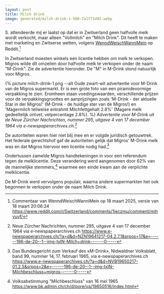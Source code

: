 ```yaml
---
layout: post
title: Milch drink
image: generated/milch-drink-1-500-7a1f71d92.webp
---
```


S. attendeerde mij er laatst op dat er in Zwitserland geen halfvolle melk wordt verkocht, maar alleen "Vollmilch" en "Milch Drink". Dit heeft te maken met marketing en Zwitserse wetten, volgens [WenndWeischWanniMein](https://www.reddit.com/user/WenndWeischWanniMein/) op Reddit.[^1]

In Zwitserland moesten winkels een licentie hebben om melk te verkopen. Migros wilde dit omzeilen door halfvolle melk te verkopen onder de naam "M-Drink". Zie de advertentie hieronder. De "M" in M-Drink stond natuurlijk voor Migros.

{% picture milch-drink-1.png --alt Oude zwart-wit advertentie voor M-Drink van de Migros supermarkt. Er is een grote foto van een piramidevormige verpakking te zien. Eromheen staan voedingswaarden, verschillende prijzen voor de verpakkingsgroottes en aanprijzingen zoals 'M-Drink - der aktuelle Star in der Migros!' (M-Drink - de huidige ster van de Migros!) en 'Magermilch teilweise entrahmt Milchfettgehalt 2.8%' (Magere melk gedeeltelijk ontvet, vetpercentage 2.8%). %}
_Advertentie voor M-Drink uit de Neue Zürcher Nachrichten, nummer 295, uitgave 4 van 17 december 1964 via e-newspaperarchives.ch.[^2]_

De autoriteiten waren hier niet blij mee en er volgde juridisch getouwtrek. Het federale gerechtshof gaf de autoriteiten gelijk dat Migros' M-Drink melk was en dat Migros hiervoor een licentie nodig had.[^4]

Ondertussen zamelde Migros handtekeningen in voor een referendum tegen de melklicentie. Deze verandering werd aangenomen door 62% van de mannelijke stemmers,[^3] waarmee een einde kwam aan de verplichte melklicentie.

De M-Drink werd vervolgens populair, waarna andere supermarkten het ook begonnen te verkopen onder de naam Milch Drink.

[^1]: Commentaar van WenndWeischWanniMein op 18 maart 2025, versie van 18 maart 20:06:24 <https://www.reddit.com/r/Switzerland/comments/1jeczmu/comment/mihvuvf/>

[^2]: Neue Zürcher Nachrichten, nummer 295, uitgave 4 van 17 december 1964 via e-newspaperarchives.ch <https://www.e-newspaperarchives.ch/?a=d&d=NZN19641217-04.2.7.1&srpos=17&e=------196-de-20--1--img-txIN-Milch+drink-------0----->

[^3]: Volksabstimmung "Milchbeschluss" van 16 mei 1965 <https://www.bk.admin.ch/ch/d/pore/va/19650516/index.html>

[^4]: Das Bundesgericht zum Verkauf des «M-Drink», Nidwaldner Volksblatt, band 99, nummer 14, 17. februari 1965, via e-newspaperarchives.ch <https://www.e-newspaperarchives.ch/?a=d&d=NVB19650217-01.2.5&srpos=2&e=------196-de-20--1--img-txIN-Milchbeschluss+migros-------0----->
